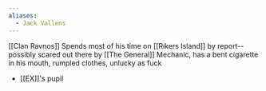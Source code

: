 ```yaml
---
aliases:
  - Jack Vallens
---
```

[[Clan Ravnos]]
Spends most of his time on [[Rikers Island]] by report--possibly scared out there by [[The General]]
Mechanic, has a bent cigarette in his mouth, rumpled clothes, unlucky as fuck
- [[EX]]'s pupil